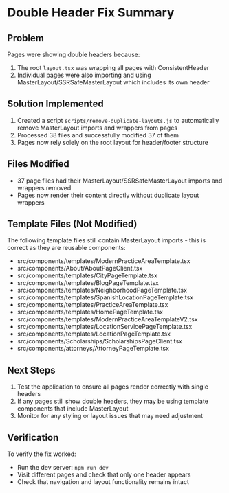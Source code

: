 # Double Header Fix Summary

## Problem
Pages were showing double headers because:
1. The root `layout.tsx` was wrapping all pages with ConsistentHeader
2. Individual pages were also importing and using MasterLayout/SSRSafeMasterLayout which includes its own header

## Solution Implemented
1. Created a script `scripts/remove-duplicate-layouts.js` to automatically remove MasterLayout imports and wrappers from pages
2. Processed 38 files and successfully modified 37 of them
3. Pages now rely solely on the root layout for header/footer structure

## Files Modified
- 37 page files had their MasterLayout/SSRSafeMasterLayout imports and wrappers removed
- Pages now render their content directly without duplicate layout wrappers

## Template Files (Not Modified)
The following template files still contain MasterLayout imports - this is correct as they are reusable components:
- src/components/templates/ModernPracticeAreaTemplate.tsx
- src/components/About/AboutPageClient.tsx
- src/components/templates/CityPageTemplate.tsx
- src/components/templates/BlogPageTemplate.tsx
- src/components/templates/NeighborhoodPageTemplate.tsx
- src/components/templates/SpanishLocationPageTemplate.tsx
- src/components/templates/PracticeAreaTemplate.tsx
- src/components/templates/HomePageTemplate.tsx
- src/components/templates/ModernPracticeAreaTemplateV2.tsx
- src/components/templates/LocationServicePageTemplate.tsx
- src/components/templates/LocationPageTemplate.tsx
- src/components/Scholarships/ScholarshipsPageClient.tsx
- src/components/attorneys/AttorneyPageTemplate.tsx

## Next Steps
1. Test the application to ensure all pages render correctly with single headers
2. If any pages still show double headers, they may be using template components that include MasterLayout
3. Monitor for any styling or layout issues that may need adjustment

## Verification
To verify the fix worked:
- Run the dev server: `npm run dev`
- Visit different pages and check that only one header appears
- Check that navigation and layout functionality remains intact